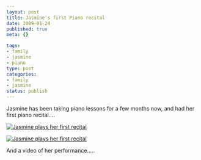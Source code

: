 ```yaml
--- 
layout: post
title: Jasmine's first Piano recital
date: 2009-01-24
published: true
meta: {}

tags: 
- family
- jasmine
- piano
type: post
categories: 
- family
- jasmine
status: publish
---
```



Jasmine has been taking piano lessons for a few months now, and had her first piano recital....

 

[![Jasmine plays her first recital](http://media.eick.us/2011/05/3162577845_00e30d3f5e.jpg)](http://www.flickr.com/photos/19429588@N00/3162577845/ "Jasmine plays her first recital")

 

[![Jasmine plays her first recital](http://media.eick.us/2011/05/3163407044_eb09bfe337.jpg)](http://www.flickr.com/photos/19429588@N00/3163407044/ "Jasmine plays her first recital")


And a video of her performance.....

 <div class="wlWriterSmartContent" style="padding-right: 0px;padding-left: 0px;float: none;padding-bottom: 0px;margin: 0px;padding-top: 0px"></div>
